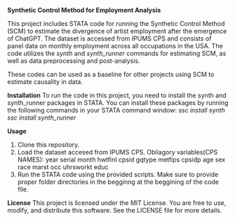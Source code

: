 **Synthetic Control Method for Employment Analysis**

This project includes STATA code for running the Synthetic Control Method (SCM) to estimate the divergence of artist employment after the emergence of ChatGPT. The dataset is accessed from IPUMS CPS and consists of panel data on monthly employment across all occupations in the USA. The code utilizes the _synth_ and _synth_runner_ commands for estimating SCM, as well as data preprocessing and post-analysis.

These codes can be used as a baseline for other projects using SCM to estimate causality in data.

**Installation**
To run the code in this project, you need to install the synth and synth_runner packages in STATA. You can install these packages by running the following commands in your STATA command window:
_ssc install synth_
_ssc install synth_runner_

**Usage**
1) Clone this repository.
2) Load the dataset accesed from IPUMS CPS. Obliagory variables(CPS NAMES): year serial month hwtfinl cpsid gqtype metfips cpsidp age sex race marst occ uhrsworkt educ 
3) Run the STATA code using the provided scripts. Make sure to provide proper folder directories in the begginng at the beggining of the code file.

**License**
This project is licensed under the MIT License. You are free to use, modify, and distribute this software. See the LICENSE file for more details.

